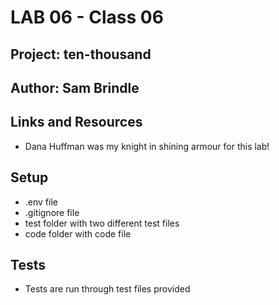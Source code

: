 # LAB 06 - Class 06
## Project: ten-thousand
## Author: Sam Brindle
## Links and Resources
* Dana Huffman was my knight in shining armour for this lab!
## Setup
* .env file
* .gitignore file
* test folder with two different test files
* code folder with code file

## Tests
* Tests are run through test files provided
